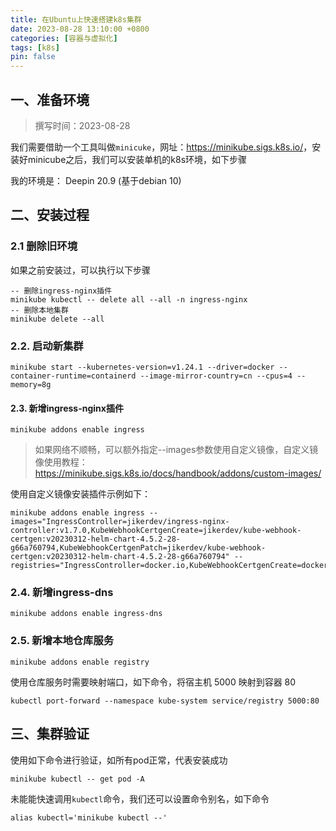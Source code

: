 ```yaml
---
title: 在Ubuntu上快速搭建k8s集群
date: 2023-08-28 13:10:00 +0800
categories: [容器与虚拟化]
tags: [k8s]
pin: false
---
```


## 一、准备环境

> 撰写时间：2023-08-28

我们需要借助一个工具叫做`minicuke`，网址：<https://minikube.sigs.k8s.io/>，安装好minicube之后，我们可以安装单机的k8s环境，如下步骤

我的环境是： Deepin 20.9 (基于debian 10)

## 二、安装过程

### 2.1 删除旧环境

如果之前安装过，可以执行以下步骤

```shell
-- 删除ingress-nginx插件
minikube kubectl -- delete all --all -n ingress-nginx
-- 删除本地集群
minikube delete --all
```

### 2.2. 启动新集群

```shell
minikube start --kubernetes-version=v1.24.1 --driver=docker --container-runtime=containerd --image-mirror-country=cn --cpus=4 --memory=8g
```

#### 2.3. 新增ingress-nginx插件

```shell
minikube addons enable ingress
```

> 如果网络不顺畅，可以额外指定--images参数使用自定义镜像，自定义镜像使用教程：https://minikube.sigs.k8s.io/docs/handbook/addons/custom-images/

使用自定义镜像安装插件示例如下：

```shell
minikube addons enable ingress --images="IngressController=jikerdev/ingress-nginx-controller:v1.7.0,KubeWebhookCertgenCreate=jikerdev/kube-webhook-certgen:v20230312-helm-chart-4.5.2-28-g66a760794,KubeWebhookCertgenPatch=jikerdev/kube-webhook-certgen:v20230312-helm-chart-4.5.2-28-g66a760794" --registries="IngressController=docker.io,KubeWebhookCertgenCreate=docker.io,KubeWebhookCertgenPatch=docker.io"
````


### 2.4. 新增ingress-dns

```shell
minikube addons enable ingress-dns
```

### 2.5. 新增本地仓库服务

```shell
minikube addons enable registry
```

使用仓库服务时需要映射端口，如下命令，将宿主机 5000 映射到容器 80

```
kubectl port-forward --namespace kube-system service/registry 5000:80
```

## 三、集群验证

使用如下命令进行验证，如所有pod正常，代表安装成功

```shell
minikube kubectl -- get pod -A
```

未能能快速调用`kubectl`命令，我们还可以设置命令别名，如下命令

```shell
alias kubectl='minikube kubectl --'
```



